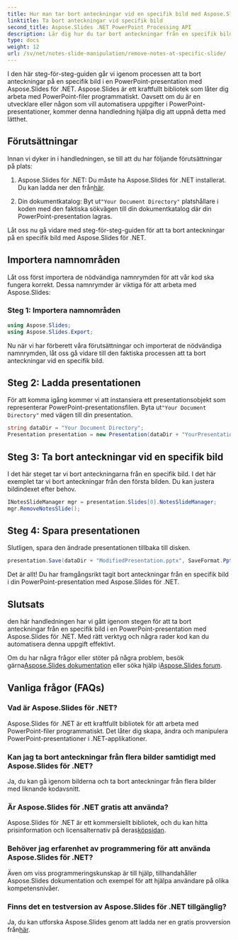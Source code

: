 ```yaml
---
title: Hur man tar bort anteckningar vid en specifik bild med Aspose.Slides .NET
linktitle: Ta bort anteckningar vid specifik bild
second_title: Aspose.Slides .NET PowerPoint Processing API
description: Lär dig hur du tar bort anteckningar från en specifik bild i PowerPoint med Aspose.Slides för .NET. Effektivisera dina presentationer utan ansträngning.
type: docs
weight: 12
url: /sv/net/notes-slide-manipulation/remove-notes-at-specific-slide/
---
```


I den här steg-för-steg-guiden går vi igenom processen att ta bort anteckningar på en specifik bild i en PowerPoint-presentation med Aspose.Slides för .NET. Aspose.Slides är ett kraftfullt bibliotek som låter dig arbeta med PowerPoint-filer programmatiskt. Oavsett om du är en utvecklare eller någon som vill automatisera uppgifter i PowerPoint-presentationer, kommer denna handledning hjälpa dig att uppnå detta med lätthet.

## Förutsättningar

Innan vi dyker in i handledningen, se till att du har följande förutsättningar på plats:

1.  Aspose.Slides för .NET: Du måste ha Aspose.Slides för .NET installerat. Du kan ladda ner den från[här](https://releases.aspose.com/slides/net/).

2.  Din dokumentkatalog: Byt ut`"Your Document Directory"` platshållare i koden med den faktiska sökvägen till din dokumentkatalog där din PowerPoint-presentation lagras.

Låt oss nu gå vidare med steg-för-steg-guiden för att ta bort anteckningar på en specifik bild med Aspose.Slides för .NET.

## Importera namnområden

Låt oss först importera de nödvändiga namnrymden för att vår kod ska fungera korrekt. Dessa namnrymder är viktiga för att arbeta med Aspose.Slides:

### Steg 1: Importera namnområden

```csharp
using Aspose.Slides;
using Aspose.Slides.Export;
```
Nu när vi har förberett våra förutsättningar och importerat de nödvändiga namnrymden, låt oss gå vidare till den faktiska processen att ta bort anteckningar vid en specifik bild.

## Steg 2: Ladda presentationen

 För att komma igång kommer vi att instansiera ett presentationsobjekt som representerar PowerPoint-presentationsfilen. Byta ut`"Your Document Directory"` med vägen till din presentation.

```csharp
string dataDir = "Your Document Directory";
Presentation presentation = new Presentation(dataDir + "YourPresentation.pptx");
```

## Steg 3: Ta bort anteckningar vid en specifik bild

I det här steget tar vi bort anteckningarna från en specifik bild. I det här exemplet tar vi bort anteckningar från den första bilden. Du kan justera bildindexet efter behov.

```csharp
INotesSlideManager mgr = presentation.Slides[0].NotesSlideManager;
mgr.RemoveNotesSlide();
```

## Steg 4: Spara presentationen

Slutligen, spara den ändrade presentationen tillbaka till disken.

```csharp
presentation.Save(dataDir + "ModifiedPresentation.pptx", SaveFormat.Pptx);
```

Det är allt! Du har framgångsrikt tagit bort anteckningar från en specifik bild i din PowerPoint-presentation med Aspose.Slides för .NET.

## Slutsats

den här handledningen har vi gått igenom stegen för att ta bort anteckningar från en specifik bild i en PowerPoint-presentation med Aspose.Slides för .NET. Med rätt verktyg och några rader kod kan du automatisera denna uppgift effektivt.

 Om du har några frågor eller stöter på några problem, besök gärna[Aspose.Slides dokumentation](https://reference.aspose.com/slides/net/) eller söka hjälp i[Aspose.Slides forum](https://forum.aspose.com/).

## Vanliga frågor (FAQs)

### Vad är Aspose.Slides för .NET?
Aspose.Slides för .NET är ett kraftfullt bibliotek för att arbeta med PowerPoint-filer programmatiskt. Det låter dig skapa, ändra och manipulera PowerPoint-presentationer i .NET-applikationer.

### Kan jag ta bort anteckningar från flera bilder samtidigt med Aspose.Slides för .NET?
Ja, du kan gå igenom bilderna och ta bort anteckningar från flera bilder med liknande kodavsnitt.

### Är Aspose.Slides för .NET gratis att använda?
 Aspose.Slides för .NET är ett kommersiellt bibliotek, och du kan hitta prisinformation och licensalternativ på deras[köpsidan](https://purchase.aspose.com/buy).

### Behöver jag erfarenhet av programmering för att använda Aspose.Slides för .NET?
Även om viss programmeringskunskap är till hjälp, tillhandahåller Aspose.Slides dokumentation och exempel för att hjälpa användare på olika kompetensnivåer.

### Finns det en testversion av Aspose.Slides för .NET tillgänglig?
Ja, du kan utforska Aspose.Slides genom att ladda ner en gratis provversion från[här](https://releases.aspose.com/).